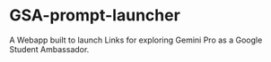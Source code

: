 # GSA-prompt-launcher
A Webapp built to launch Links for exploring Gemini Pro as a Google Student Ambassador.
